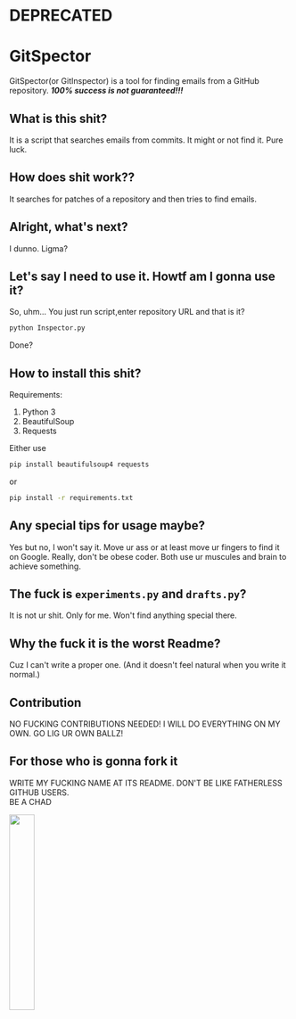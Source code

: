 # DEPRECATED  

# GitSpector
GitSpector(or GitInspector) is a tool for finding emails from a GitHub repository. ***100% success is not guaranteed!!!***
  

## What is this shit?
It is a script that searches emails from commits. It might or not find it. Pure luck.



## How does shit work??
It searches for patches of a repository and then tries to find emails. 

## Alright, what's next?
I dunno. Ligma?


## Let's say I need to use it. Howtf am I gonna use it?
So, uhm... You just run script,enter repository URL and that is it?  
```cmd
python Inspector.py
```
Done?

## How to install this shit?
Requirements:  
1) Python 3
2) BeautifulSoup
3) Requests

Either use 
``` cmd
pip install beautifulsoup4 requests
```

or 
```cmd
pip install -r requirements.txt
```


## Any special tips for usage maybe?
Yes but no, I won't say it. Move ur ass or at least move ur fingers to find it on Google. Really, don't be obese coder. Both use ur muscules and brain to achieve something.


## The fuck is `experiments.py` and `drafts.py`?
It is not ur shit. Only for me. Won't find anything special there. 



## Why the fuck it is the worst Readme?
Cuz I can't write a proper one. (And it doesn't feel natural when you write it normal.)


## Contribution
NO FUCKING CONTRIBUTIONS NEEDED! I WILL DO EVERYTHING ON MY OWN. GO LIG UR OWN BALLZ!


## For those who is gonna fork it
WRITE MY FUCKING NAME AT ITS README. DON'T BE LIKE FATHERLESS GITHUB USERS.  
BE A CHAD


<img src="https://upload.wikimedia.org/wikipedia/ru/9/94/%D0%93%D0%B8%D0%B3%D0%B0%D1%87%D0%B0%D0%B4.jpg" width=30%>
